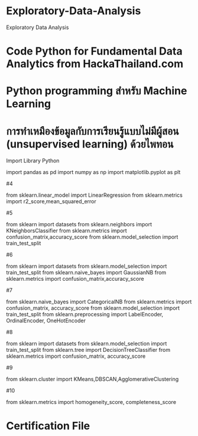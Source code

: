 # Exploratory-Data-Analysis
Exploratory Data Analysis

# Code Python for Fundamental Data Analytics from HackaThailand.com

# Python programming สำหรับ Machine Learning 

# การทำเหมืองข้อมูลกับการเรียนรู้แบบไม่มีผู้สอน (unsupervised learning) ด้วยไพทอน

Import Library Python

import pandas as pd
import numpy as np
import matplotlib.pyplot as plt

#4

from sklearn.linear_model import LinearRegression
from sklearn.metrics import r2_score,mean_squared_error

#5

from sklearn import datasets
from sklearn.neighbors import KNeighborsClassifier
from sklearn.metrics import confusion_matrix,accuracy_score
from sklearn.model_selection import train_test_split

#6

from sklearn import datasets
from sklearn.model_selection import train_test_split
from sklearn.naive_bayes import GaussianNB
from sklearn.metrics import confusion_matrix,accuracy_score

#7

from sklearn.naive_bayes import CategoricalNB
from sklearn.metrics import confusion_matrix, accuracy_score
from sklearn.model_selection import train_test_split
from sklearn.preprocessing import LabelEncoder, OrdinalEncoder, OneHotEncoder

#8

from sklearn import datasets
from sklearn.model_selection import train_test_split
from sklearn.tree import DecisionTreeClassifier
from sklearn.metrics import confusion_matrix, accuracy_score

#9

from sklearn.cluster import KMeans,DBSCAN,AgglomerativeClustering

#10

from sklearn.metrics import homogeneity_score, completeness_score

# Certification File
